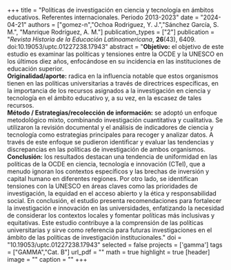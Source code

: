 +++
title = "Políticas de investigación en ciencia y tecnología en ámbitos educativos. Referentes internacionales. Periodo 2013-2023"
date = "2024-04-21"
authors = ["gomez-n","Ochoa Rodriguez, Y. J.","Sánchez García, S. M.", "Manrique Rodríguez, A. M."]
publication_types = ["2"]
publication = "*Revista Historia de la Educación Latinoamericana*, **26**(43), 6409. doi:10.19053/uptc.01227238.17943"
abstract = "**Objetivo:** el objetivo de este estudio es examinar las políticas y tensiones entre la OCDE y la UNESCO en los últimos diez años, enfocándose en su incidencia en las instituciones de educación superior.<br>**Originalidad/aporte:** radica en la influencia notable que estos organismos tienen en las políticas universitarias a través de directrices específicas, en la importancia de los recursos asignados a la investigación en ciencia y tecnología en el ámbito educativo y, a su vez, en la escasez de tales recursos.<br>**Método / Estrategias/recolección de información:** se adoptó un enfoque metodológico mixto, combinando investigación cuantitativa y cualitativa. Se utilizaron la revisión documental y el análisis de indicadores de ciencia y tecnología como estrategias principales para recoger y analizar datos. A través de este enfoque se pudieron identificar y evaluar las tendencias y discrepancias en las políticas de investigación de ambos organismos.<br> **Conclusión:** los resultados destacan una tendencia de uniformidad en las políticas de la OCDE en ciencia, tecnología e innovación (CTeI), que a menudo ignoran los contextos específicos y las brechas de inversión y capital humano en diferentes regiones. Por otro lado, se identifican tensiones con la UNESCO en áreas claves como las prioridades de investigación, la equidad en el acceso abierto y la ética y responsabilidad social. En conclusión, el estudio presenta recomendaciones para fortalecer la investigación e innovación en las universidades, enfatizando la necesidad de considerar los contextos locales y fomentar políticas más inclusivas y equitativas. Este estudio contribuye a la comprensión de las políticas universitarias y sirve como referencia para futuras investigaciones en el ámbito de las políticas de investigación institucionales."
doi = "10.19053/uptc.01227238.17943"
selected = false
projects = ['gamma']
tags = ["GAMMA","Cat. B"]
url_pdf = ""
math = true
highlight = true
[header]
image = ""
caption = ""
+++

